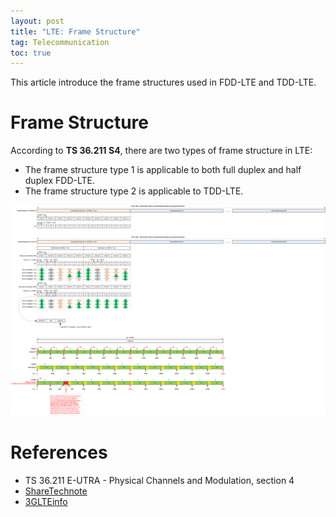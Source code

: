 ```yaml
---
layout: post
title: "LTE: Frame Structure"
tag: Telecommunication
toc: true
---
```


This article introduce the frame structures used in FDD-LTE and TDD-LTE.

<!--more-->

# Frame Structure

According to **TS 36.211 S4**, there are two types of frame structure in LTE:

* The frame structure type 1 is applicable to both full duplex and half duplex FDD-LTE.
* The frame structure type 2 is applicable to TDD-LTE.

![R8_TS36.211_S4_Frame_Type](/assets/R8_TS36.211_S4_Frame_Type.png)

# References

* TS 36.211 E-UTRA - Physical Channels and Modulation, section 4
* [ShareTechnote](http://www.sharetechnote.com/)
* [3GLTEinfo](http://www.3glteinfo.com/)
